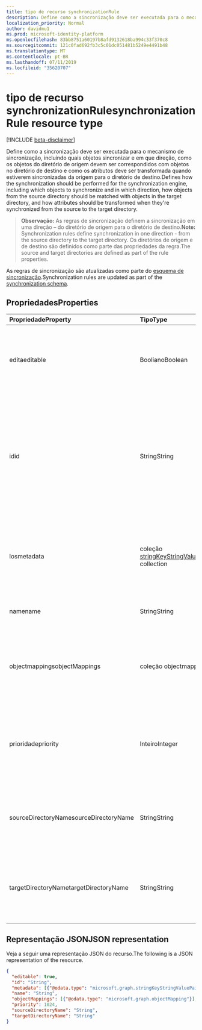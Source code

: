 ```yaml
---
title: tipo de recurso synchronizationRule
description: Define como a sincronização deve ser executada para o mecanismo de sincronização, incluindo quais objetos sincronizar e em que direção, como os objetos do diretório de origem devem ser correspondidos com objetos no diretório de destino e como os atributos deve ser transformada quando estiverem sincronizadas da origem para o diretório de destino.
localization_priority: Normal
author: davidmu1
ms.prod: microsoft-identity-platform
ms.openlocfilehash: 83bb8751a60197b8afd9132618ba994c33f370c8
ms.sourcegitcommit: 121c0fad692fb3c5c01dc051481b5249e4491b48
ms.translationtype: MT
ms.contentlocale: pt-BR
ms.lasthandoff: 07/11/2019
ms.locfileid: "35620707"
---
```

# <a name="synchronizationrule-resource-type"></a><span data-ttu-id="ddc91-103">tipo de recurso synchronizationRule</span><span class="sxs-lookup"><span data-stu-id="ddc91-103">synchronizationRule resource type</span></span>

[!INCLUDE [beta-disclaimer](../../includes/beta-disclaimer.md)]

<span data-ttu-id="ddc91-104">Define como a sincronização deve ser executada para o mecanismo de sincronização, incluindo quais objetos sincronizar e em que direção, como os objetos do diretório de origem devem ser correspondidos com objetos no diretório de destino e como os atributos deve ser transformada quando estiverem sincronizadas da origem para o diretório de destino.</span><span class="sxs-lookup"><span data-stu-id="ddc91-104">Defines how the synchronization should be performed for the synchronization engine, including which objects to synchronize and in which direction, how objects from the source directory should be matched with objects in the target directory, and how attributes should be transformed when they're synchronized from the source to the target directory.</span></span>

><span data-ttu-id="ddc91-105">**Observação:** As regras de sincronização definem a sincronização em uma direção – do diretório de origem para o diretório de destino.</span><span class="sxs-lookup"><span data-stu-id="ddc91-105">**Note:** Synchronization rules define synchronization in one direction - from the source directory to the target directory.</span></span> <span data-ttu-id="ddc91-106">Os diretórios de origem e de destino são definidos como parte das propriedades da regra.</span><span class="sxs-lookup"><span data-stu-id="ddc91-106">The source and target directories are defined as part of the rule properties.</span></span>

<span data-ttu-id="ddc91-107">As regras de sincronização são atualizadas como parte do [esquema de sincronização](synchronization-synchronizationschema.md).</span><span class="sxs-lookup"><span data-stu-id="ddc91-107">Synchronization rules are updated as part of the [synchronization schema](synchronization-synchronizationschema.md).</span></span>

## <a name="properties"></a><span data-ttu-id="ddc91-108">Propriedades</span><span class="sxs-lookup"><span data-stu-id="ddc91-108">Properties</span></span>

| <span data-ttu-id="ddc91-109">Propriedade</span><span class="sxs-lookup"><span data-stu-id="ddc91-109">Property</span></span>      | <span data-ttu-id="ddc91-110">Tipo</span><span class="sxs-lookup"><span data-stu-id="ddc91-110">Type</span></span>      | <span data-ttu-id="ddc91-111">Descrição</span><span class="sxs-lookup"><span data-stu-id="ddc91-111">Description</span></span>    |
|:--------------|:----------|:---------------|
|<span data-ttu-id="ddc91-112">edita</span><span class="sxs-lookup"><span data-stu-id="ddc91-112">editable</span></span>       |<span data-ttu-id="ddc91-113">Booliano</span><span class="sxs-lookup"><span data-stu-id="ddc91-113">Boolean</span></span>    |<span data-ttu-id="ddc91-114">`true`se a regra de sincronização puder ser personalizada; `false` se essa regra é somente leitura e não deve ser alterada.</span><span class="sxs-lookup"><span data-stu-id="ddc91-114">`true` if the synchronization rule can be customized; `false` if this rule is read-only and should not be changed.</span></span>|
|<span data-ttu-id="ddc91-115">id</span><span class="sxs-lookup"><span data-stu-id="ddc91-115">id</span></span>             |<span data-ttu-id="ddc91-116">String</span><span class="sxs-lookup"><span data-stu-id="ddc91-116">String</span></span>     |<span data-ttu-id="ddc91-117">Identificador de regra de sincronização.</span><span class="sxs-lookup"><span data-stu-id="ddc91-117">Synchronization rule identifier.</span></span> <span data-ttu-id="ddc91-118">Deve ser um dos identificadores reconhecidos pelo mecanismo de sincronização.</span><span class="sxs-lookup"><span data-stu-id="ddc91-118">Must be one of the identifiers recognized by the synchronization engine.</span></span> <span data-ttu-id="ddc91-119">Os identificadores de regra suportados podem ser encontrados no modelo de sincronização retornado pela API.</span><span class="sxs-lookup"><span data-stu-id="ddc91-119">Supported rule identifiers can be found in the synchronization template returned by the API.</span></span>|
|<span data-ttu-id="ddc91-120">los</span><span class="sxs-lookup"><span data-stu-id="ddc91-120">metadata</span></span>       |<span data-ttu-id="ddc91-121">coleção [stringKeyStringValuePair](synchronization-stringkeystringvaluepair.md)</span><span class="sxs-lookup"><span data-stu-id="ddc91-121">[stringKeyStringValuePair](synchronization-stringkeystringvaluepair.md) collection</span></span> |<span data-ttu-id="ddc91-122">Propriedades de extensão adicionais.</span><span class="sxs-lookup"><span data-stu-id="ddc91-122">Additional extension properties.</span></span> <span data-ttu-id="ddc91-123">A menos que instruído explicitamente pela equipe de suporte, os valores de metadados não devem ser alterados.</span><span class="sxs-lookup"><span data-stu-id="ddc91-123">Unless instructed explicitly by the support team, metadata values should not be changed.</span></span>|
|<span data-ttu-id="ddc91-124">name</span><span class="sxs-lookup"><span data-stu-id="ddc91-124">name</span></span>           |<span data-ttu-id="ddc91-125">String</span><span class="sxs-lookup"><span data-stu-id="ddc91-125">String</span></span>     |<span data-ttu-id="ddc91-126">Nome legível da regra de sincronização.</span><span class="sxs-lookup"><span data-stu-id="ddc91-126">Human-readable name of the synchronization rule.</span></span> <span data-ttu-id="ddc91-127">Não anulável.</span><span class="sxs-lookup"><span data-stu-id="ddc91-127">Not nullable.</span></span>|
|<span data-ttu-id="ddc91-128">objectmappings</span><span class="sxs-lookup"><span data-stu-id="ddc91-128">objectMappings</span></span> |<span data-ttu-id="ddc91-129">[](synchronization-objectmapping.md) coleção objectmapping</span><span class="sxs-lookup"><span data-stu-id="ddc91-129">[objectMapping](synchronization-objectmapping.md) collection</span></span>    |<span data-ttu-id="ddc91-130">Conjunto de mapeamentos de objeto com suporte da regra.</span><span class="sxs-lookup"><span data-stu-id="ddc91-130">Collection of object mappings supported by the rule.</span></span> <span data-ttu-id="ddc91-131">Informa ao mecanismo de sincronização quais objetos devem ser sincronizados.</span><span class="sxs-lookup"><span data-stu-id="ddc91-131">Tells the synchronization engine which objects should be synchronized.</span></span>|
|<span data-ttu-id="ddc91-132">prioridade</span><span class="sxs-lookup"><span data-stu-id="ddc91-132">priority</span></span>       |<span data-ttu-id="ddc91-133">Inteiro</span><span class="sxs-lookup"><span data-stu-id="ddc91-133">Integer</span></span>    |<span data-ttu-id="ddc91-134">Prioridade relativa a outras regras no [synchronizationSchema](synchronization-synchronizationschema.md).</span><span class="sxs-lookup"><span data-stu-id="ddc91-134">Priority relative to other rules in the [synchronizationSchema](synchronization-synchronizationschema.md).</span></span> <span data-ttu-id="ddc91-135">As regras com o número de prioridade mais baixa serão processadas primeiro.</span><span class="sxs-lookup"><span data-stu-id="ddc91-135">Rules with the lowest priority number will be processed first.</span></span>|
|<span data-ttu-id="ddc91-136">sourceDirectoryName</span><span class="sxs-lookup"><span data-stu-id="ddc91-136">sourceDirectoryName</span></span>       |<span data-ttu-id="ddc91-137">String</span><span class="sxs-lookup"><span data-stu-id="ddc91-137">String</span></span>    |<span data-ttu-id="ddc91-138">Nome do diretório de origem.</span><span class="sxs-lookup"><span data-stu-id="ddc91-138">Name of the source directory.</span></span> <span data-ttu-id="ddc91-139">Deve corresponder a uma das definições de diretório no [synchronizationSchema](synchronization-synchronizationschema.md).</span><span class="sxs-lookup"><span data-stu-id="ddc91-139">Must match one of the directory definitions in [synchronizationSchema](synchronization-synchronizationschema.md).</span></span>|
|<span data-ttu-id="ddc91-140">targetDirectoryName</span><span class="sxs-lookup"><span data-stu-id="ddc91-140">targetDirectoryName</span></span>       |<span data-ttu-id="ddc91-141">String</span><span class="sxs-lookup"><span data-stu-id="ddc91-141">String</span></span>    |<span data-ttu-id="ddc91-142">Nome do diretório de destino.</span><span class="sxs-lookup"><span data-stu-id="ddc91-142">Name of the target directory.</span></span> <span data-ttu-id="ddc91-143">Deve corresponder a uma das definições de diretório no [synchronizationSchema](synchronization-synchronizationschema.md).</span><span class="sxs-lookup"><span data-stu-id="ddc91-143">Must match one of the directory definitions in [synchronizationSchema](synchronization-synchronizationschema.md).</span></span>|

## <a name="json-representation"></a><span data-ttu-id="ddc91-144">Representação JSON</span><span class="sxs-lookup"><span data-stu-id="ddc91-144">JSON representation</span></span>

<span data-ttu-id="ddc91-145">Veja a seguir uma representação JSON do recurso.</span><span class="sxs-lookup"><span data-stu-id="ddc91-145">The following is a JSON representation of the resource.</span></span>

<!-- {
  "blockType": "resource",
  "optionalProperties": [

  ],
  "@odata.type": "microsoft.graph.synchronizationRule"
}-->

```json
{
  "editable": true,
  "id": "String",
  "metadata": [{"@odata.type": "microsoft.graph.stringKeyStringValuePair"}],
  "name": "String",
  "objectMappings": [{"@odata.type": "microsoft.graph.objectMapping"}],
  "priority": 1024,
  "sourceDirectoryName": "String",
  "targetDirectoryName": "String"
}

```

<!-- uuid: 8fcb5dbc-d5aa-4681-8e31-b001d5168d79
2015-10-25 14:57:30 UTC -->
<!--
{
  "type": "#page.annotation",
  "description": "synchronizationRule resource",
  "keywords": "",
  "section": "documentation",
  "tocPath": "",
  "suppressions": []
}
-->
